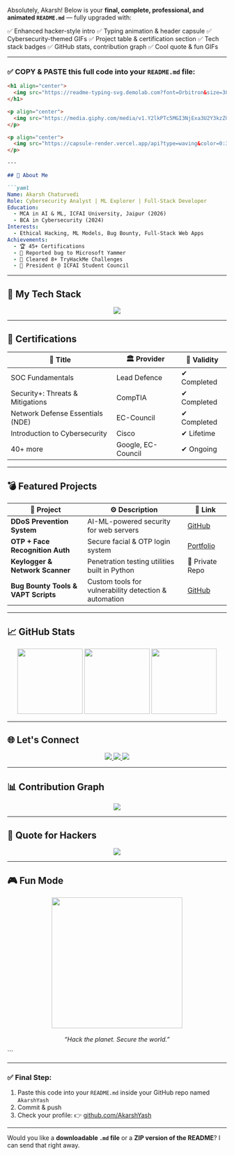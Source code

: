 Absolutely, Akarsh! Below is your **final, complete, professional, and animated `README.md`** — fully upgraded with:

✅ Enhanced hacker-style intro
✅ Typing animation & header capsule
✅ Cybersecurity-themed GIFs
✅ Project table & certification section
✅ Tech stack badges
✅ GitHub stats, contribution graph
✅ Cool quote & fun GIFs

---

### ✅ COPY & PASTE this full code into your `README.md` file:

````md
<h1 align="center">
  <img src="https://readme-typing-svg.demolab.com?font=Orbitron&size=30&duration=3000&pause=1000&color=39FF14&center=true&vCenter=true&width=900&lines=🌐+Welcome+to+the+Cyber+Realm!;🚀+I'm+Akarsh+Chaturvedi;👨‍💻+Cybersecurity+%7C+Machine+Learning+%7C+Web+Development;💡+Securing+Systems+%7C+Building+Futures" alt="Typing SVG" />
</h1>

<p align="center">
  <img src="https://media.giphy.com/media/v1.Y2lkPTc5MGI3NjExa3U2Y3kzZGd2Y2xvM3RxcThjNnNtMmFmcXBhNnN2eHRqMW9obHl4OCZlcD12MV9naWZzX3NlYXJjaCZjdD1n/WUlplcZIRP4GhLW5XQ/giphy.gif" width="400" alt="Cyber animation">
</p>

<p align="center">
  <img src="https://capsule-render.vercel.app/api?type=waving&color=0:39FF14,100:000000&height=140&section=header&text=Akarsh%20Chaturvedi%20🚀&fontSize=35&fontColor=FFFFFF&animation=fadeIn" />
</p>

---

## 🧠 About Me

```yaml
Name: Akarsh Chaturvedi
Role: Cybersecurity Analyst | ML Explorer | Full-Stack Developer
Education:
  - MCA in AI & ML, ICFAI University, Jaipur (2026)
  - BCA in Cybersecurity (2024)
Interests:
  - Ethical Hacking, ML Models, Bug Bounty, Full-Stack Web Apps
Achievements:
  - 🏆 45+ Certifications
  - 🐞 Reported bug to Microsoft Yammer
  - 🧠 Cleared 8+ TryHackMe Challenges
  - 👑 President @ ICFAI Student Council
````

---

## 💼 My Tech Stack

<p align="center">
  <img src="https://skillicons.dev/icons?i=python,html,css,js,nodejs,react,django,mysql,mongodb,github,git,figma" />
</p>

---

## 🔐 Certifications

| 🧾 Title                         | 🏛️ Provider       | 📆 Validity |
| -------------------------------- | ------------------ | ----------- |
| SOC Fundamentals                 | Lead Defence       | ✔ Completed |
| Security+: Threats & Mitigations | CompTIA            | ✔ Completed |
| Network Defense Essentials (NDE) | EC-Council         | ✔ Completed |
| Introduction to Cybersecurity    | Cisco              | ✔ Lifetime  |
| 40+ more                         | Google, EC-Council | ✔ Ongoing   |

---

## 💣 Featured Projects

| 🚀 Project                          | ⚙️ Description                                        | 🔗 Link                                                   |
| ----------------------------------- | ----------------------------------------------------- | --------------------------------------------------------- |
| **DDoS Prevention System**          | AI-ML-powered security for web servers                | [GitHub](https://github.com/AkarshYash)                   |
| **OTP + Face Recognition Auth**     | Secure facial & OTP login system                      | [Portfolio](https://akarshyash.github.io/Akarsh-potfolio) |
| **Keylogger & Network Scanner**     | Penetration testing utilities built in Python         | 🔐 Private Repo                                           |
| **Bug Bounty Tools & VAPT Scripts** | Custom tools for vulnerability detection & automation | [GitHub](https://github.com/AkarshYash)                   |

---

## 📈 GitHub Stats

<p align="center">
  <img src="https://github-readme-stats.vercel.app/api?username=AkarshYash&show_icons=true&theme=midnight-purple" height="150">
  <img src="https://streak-stats.demolab.com?user=AkarshYash&theme=midnight-purple" height="150">
  <img src="https://github-readme-stats.vercel.app/api/top-langs/?username=AkarshYash&layout=compact&theme=midnight-purple" height="150">
</p>

---

## 🌐 Let's Connect

<p align="center">
  <a href="mailto:chaturvediakarsh51@gmail.com">
    <img src="https://img.shields.io/badge/Gmail-D14836?style=for-the-badge&logo=gmail&logoColor=white" />
  </a>
  <a href="https://www.linkedin.com/in/akarsh-chaturvedi-259271236/">
    <img src="https://img.shields.io/badge/LinkedIn-0A66C2?style=for-the-badge&logo=linkedin&logoColor=white" />
  </a>
  <a href="https://akarshyash.github.io/Akarsh-potfolio/">
    <img src="https://img.shields.io/badge/Portfolio-39FF14?style=for-the-badge&logo=web&logoColor=black" />
  </a>
</p>

---

## 📊 Contribution Graph

<p align="center">
  <img src="https://github-readme-activity-graph.vercel.app/graph?username=AkarshYash&theme=github-compact" />
</p>

---

## 🧠 Quote for Hackers

<p align="center">
  <img src="https://quotes-github-readme.vercel.app/api?type=horizontal&theme=dark" />
</p>

---

## 🎮 Fun Mode

<p align="center">
  <img src="https://media.giphy.com/media/Z9rU3ZDbfZfhws6fIM/giphy.gif" width="300">
  <br><br>
  <em>“Hack the planet. Secure the world.”</em>
</p>
```

---

### ✅ Final Step:

1. Paste this code into your `README.md` inside your GitHub repo named `AkarshYash`
2. Commit & push
3. Check your profile: 👉 [github.com/AkarshYash](https://github.com/AkarshYash)

---

Would you like a **downloadable `.md` file** or a **ZIP version of the README**? I can send that right away.


